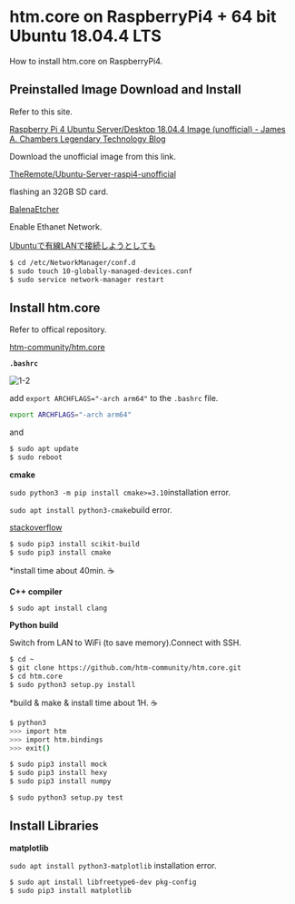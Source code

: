 # htm.core on RaspberryPi4 + 64 bit Ubuntu 18.04.4 LTS

How to install htm.core on RaspberryPi4.

## Preinstalled Image Download and Install

Refer to this site.

[Raspberry Pi 4 Ubuntu Server/Desktop 18.04.4 Image (unofficial) - James A. Chambers Legendary Technology Blog](https://jamesachambers.com/raspberry-pi-4-ubuntu-server-desktop-18-04-3-image-unofficial/)

Download the unofficial image from this link.

[TheRemote/Ubuntu-Server-raspi4-unofficial](https://github.com/TheRemote/Ubuntu-Server-raspi4-unofficial/releases)

flashing an 32GB SD card.

[BalenaEtcher](https://www.balena.io/etcher/)

Enable Ethanet Network.

[Ubuntuで有線LANで接続しようとしても](https://www.nemotos.net/?p=3123)

```bash
$ cd /etc/NetworkManager/conf.d
$ sudo touch 10-globally-managed-devices.conf
$ sudo service network-manager restart
```

## Install htm.core

Refer to offical repository.

[htm-community/htm.core](https://github.com/htm-community/htm.core)

**`.bashrc`**

![1-2](https://github.com/PonDad/My-HTM-learning/blob/master/appendix-2/images/1-1.png?raw=true)

add `export ARCHFLAGS="-arch arm64"` to the `.bashrc` file.

```bash
export ARCHFLAGS="-arch arm64"
```

and

```bash
$ sudo apt update
$ sudo reboot
```

**cmake**

`sudo python3 -m pip install cmake>=3.10`installation error.

`sudo apt install python3-cmake`build error.

[stackoverflow](https://stackoverflow.com/questions/51154143/not-able-to-install-skbuild)

```bash
$ sudo pip3 install scikit-build
$ sudo pip3 install cmake
```

*install time about 40min. ☕

**C++ compiler**

```bash
$ sudo apt install clang
```

**Python build**

Switch from LAN to WiFi (to save memory).Connect with SSH.

```bash
$ cd ~
$ git clone https://github.com/htm-community/htm.core.git
$ cd htm.core
$ sudo python3 setup.py install

```

*build & make & install time about 1H. ☕

```bash
$ python3
>>> import htm
>>> import htm.bindings
>>> exit()

$ sudo pip3 install mock
$ sudo pip3 install hexy
$ sudo pip3 install numpy

$ sudo python3 setup.py test
```

## Install Libraries

**matplotlib**

`sudo apt install python3-matplotlib` installation error.

```bash
$ sudo apt install libfreetype6-dev pkg-config
$ sudo pip3 install matplotlib
```


